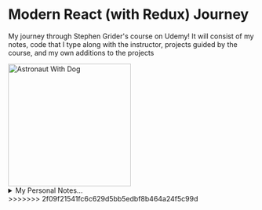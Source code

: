 # Modern React (with Redux) Journey

My journey through Stephen Grider's course on Udemy! It will consist of my notes, code that I type along with the instructor, projects guided by the course, and my own additions to the projects

<img src="https://res.cloudinary.com/dg3gyk0gu/image/upload/v1604437767/eggo/React_Planet.png" alt="Astronaut With Dog" height="250" />

<details>

  <summary>My Personal Notes...</summary>

##### `Originally Started: 11/21/21`

## Section 1 - Let's Dive In!

##### `Originally Started: 11/21/21`

Creating a React Project

- We use a tool called Create React App
- Can be installed easily via npm:

`npm create-react-app <app-name>`

- Since we want to utilize the features of newer JavaScript, yet the browser support for those features are poor, we make use of **Babel**
- **Babel** is a command line tool can convert any version of JavaScript to other versions (those that can be safely executed on any browser)
- create-react-app makes use of **Babel** -- and many other dependencies

### Exploring a Create-React-App Project

When we use create-react-app, the project it generates looks like the following:

Project Directory:

- src: Folder where we put all the source code we write
- public: Folder that stores static files, like images
- node_modules: Folder that contains all of our project dependencies
- package.json: Records our project dependencies and configures our project
- package-lock.json: Records the _exact_ version of packages that we install
- README.md: Instructiosn on how to use this project

### Starting and Stopping a React App

- We can start a create-react-app with: `npm start` in the project directory
  - This serves the page at `localhost:3000` typically
- We can stop a create-react-app by hitting `Ctrl + C` in the terminal where we started the app

### JavaScript Module Systems

3 easy steps to get some React content to render on our screen:

- Import the React and ReactDOM libraries
- Create a React Component
- Take the React Component and show it on the screen

Importing the Libraries

```js
import React from 'react';
import ReactDOM from 'react-dom';
```

This grabs code from the "react" folder inside the "node_modules" directory. The same with "react-dom".

This _import_ syntax is used here -- which is an ES2015 import statement. In NodeJS, we may be more used to the _require_ syntax -- which is a CommonJS import statement. They are different module systems which governs how to share code between different files.

### Displaying Content with Functional Components

What even is a React Component?

- It is a _function_ or _class_ that produces HTML to show the user (using JSX) _and_ handles feedback from the user (using Event Handlers)

Creating a Functional Component

```js
// Function with function keyword
const App = function () {
  return <div>Hi!</div>;
};

// ES2015 arrow function:
const App = () => {
  return <div>Hi!</div>;
};
```

Rendering the Component

```js
// Render the App component where the HTML element with ID "root" is in the public/index.html file
ReactDOM.render(<App />, document.querySelector('#root'));
```

## Section 2 - Building Content with JSX

##### `Originally Started: 11/21/21`

### What is JSX?

- Looks like HTML -- but it isn't!
- Very similar in form and functions to HTML with a couple differences
- Babel also is responsible for for processing our "JSX" that we write
- Our browsers do not understand natively what JSX is. Babel converts it to normal looking JavaScript code
- We can visit babeljs.io to write code and see the ES5 equivalent
- Basically, a JSX render statement gets converted fromt and to the following:

```js
// JSX we write:
const App = () => {
  return <div>Hi!</div>;
};

// ES5 conversion:
const App = () => {
  return React.createElement('div', null, 'Hi!');
};
```

- Any time we see JSX, we are writing it for _simplicity_ sake. If we had complicated components, with nested divs, the JavaScript equivalent would be tremendously unreadable and code-heavy!
- We are not required to use JSX in React, but it is highly recommended.

### Converting HTML to JSX,

JSX vs HTML

- Adding custom styling to an element uses different syntax
- Adding a class to an element uses different syntax
- JSX can reference JS variables

### Inline Styling with JSX

HTML: `<div style="background-color: red;"></div>`
JSX: `<div style={{ backgroundColor: "red" }}></div>

- The outer curly-brace indicates we want to reference a JavaScript variable in our JSX. The inner curly-brace indicates a JavaScript object, where the keys are the properties we want to style and the values are the value we want for that style
- We remove the double quotes around the style (but they'll be necessary for the value we specify, typically)
- For style properties, we remove any dashes and capitalize the next letter over (camelCase).

### Converting Styling to JSX Format, Class vs ClassName

- It's a bit of a community convention to use double quotes when we want to indicate a string. Any non-JSX property, by convention in the JavaScript community we make use of single quotes. But it's completely up to you if you rather use all double quotes, or even all single quotes! Example:

```js
<input id="name" type="text" />
<button style={{ backgroundColor: 'blue', color: 'white' }}>Submit</button>
```

(Stephen also claims it is a JSX _requirement_ to use double quotes -- but this does not seem to be true now)

### Class vs ClassName

Another difference between JSX and HTML is the use of `className` in place of HTML's `class`:

```js
// In HTML
<label class="label">

// In JSX
<label class="label">
```

Why do we have to do this? Well, `class` is a JavaScript keyword! So we just want to avoid potential collisions with the `class` keyword. We don't want to confuse JavaScript into thinking we want to definie a JS class. Nowadays, though, this is not an issue: JS and the tools around it are intelligent enough to deciper when we want a `class` declaration and using the `class` attribute inside some JSX.

### Referencing JavaScript Variables in JSX

- Can easily reference JavaScript variables and function calls inside JSX: We just wrap them in curly-braces:

```js
const btnText = 'Cilck me!';

const App = () => {
  return <button>{btnText}</button>;
};

- Strings, numbers, arrays, booleans are all supported in JSX.

```

### Values JSX Can't Show

- In JSX, we are not allowed to take a JavaScript object and reference it inside of JSX -- specifically where it is expecting text. You can reference a specific object property, though -- like myObject.name -- just not myObject directly. Can use objects as attributes though (necessary for styles attribute!)

- Results in error message similar to: "Objects are not valid as a React child"

### Finding Forbidden Property Names

- For labels, the `for` attribute is invalid: Use `htmlFor` instead. This avoids browsers or tools interpreting it as a traditional JavaScript for-loop. Not really necessary in modern development, but good to follow.

- There are a couple other differences betwen JS and JSX, but many of them will not crash your application, so they will be harder to detect. You should reference your dev console frequently to be alerted to most of these

## Section 3 - Communicating with Props

### Three Tenets of Components

1. Component **Nesting**

- A component can be shown _inside_ of another

2. Component **Reusability**

- We want to make components that can be easily reused through our application

3. Component Configuration: We should be able to configure a component when it is created

### Application Overview

In this section, we will create an app that displays a list of comments, with a username, avatar, comment time, and the text itself.

### Getting Some Free Styling

As the course is not teaching CSS, we try to spend less time on it by using the **Semantic UI** CSS framework. This library is simply a CSS file that will give us access to some styling. We can reference it here: `https://semantic-ui.com/`

Easiest way to install:

- Visit cdnjs.com and search semantic-ui
- Find latest link tag: `<link rel="stylesheet" href="https://cdnjs.cloudflare.com/ajax/libs/semantic-ui/2.4.1/semantic.min.css" integrity="sha512-8bHTC73gkZ7rZ7vpqUQThUDhqcNFyYi2xgDgPDHc+GXVGHXq+xPjynxIopALmOPqzo9JZj0k6OqqewdGO3EsrQ==" crossorigin="anonymous" referrerpolicy="no-referrer" />`
- Add this link tag into the head tag of public/index.html file
- Can tell it was installed correctly if the font of the page changes, or going to browser's dev tools -> Network -> CSS, refresh page, and see that semantic.min.css was loaded up properly

### Specifying Images in JSX

**Very useful websites**: `https://github.com/marak/Faker.js/`

- Open source library that can help us generate a lot of different types of fake data very quickly
- Install with: `npm install --save faker` and import with `import faker from 'faker';`
- Fairly large, so probably don't want to keep it inside an actual production project
- Example usage:

```js
<img src={faker.image.avatar()} />
```

This will create an image that is random each time.

### Extracting JSX to New Components

Steps for creating a reusable, configurable component:

1. Identify the JSX that appears to be duplicated.
2. What is the purpose of that block of JSX? Think of a descriptive name for what it does.
3. Create a new file to house this new component -- it should have the same name as the Component.
4. Create a new Component in the new file, paste the JSX into it.
5. Make the new component configurable by using React's "props" system.

### Component Nesting

Simple steps for using a Component within another:

1. Export the component in the file you declare it in, so it can be available to other files:

```js
const CommentDetail = () => {
  // return JSX, etc
};

export default CommentDetail;
```

2. In the file we wish to render that component, make sure to import it, using its relative path: `import CommentDetail from "./CommentDetail";`

- Note we don't need to put the JS/JSX extention.

3. Render the component:

```js
<App>
  <CommentDetail />
</App>
```

- Note we do not use curly-braces, even though we are referring to JavaScript variables inside of JSX. Components are the one exception to that rule: We treat the component like it is a JSX tag itself.

### React's Props System

In a typical _component hierarchy_, we have the App component up top. It will have **children** components that it renders, making it their **parent**. Those children can then have their own children, and we get a tree-like hierarchy of child/parent component relationships. To handle the communication of data between components, we use React's **prop system**

Props

- System for passing data from a _parent_ component to a _child_ component
- Goal is to customize or configure a child component (how the component looks or how the user interacts with it)

In our "comments" project, we could have the App component pass props that allow each CommentDetail component to have a different username, for example.

### Passing and Receiving Props

- A child cannot directly pass props up to a parent

Example of passing a prop:

```js
// Giving CommentDetails an "author" prop
<CommentDetail author='Matthew' />
```

- Value of prop isn't just limited to a hard-coded value, or string.
- That value of the prop is only provided to _that_ instance of CommentDetail -- not all others

Back in the CommentDetail component itself, we need to get access to this prop somehow. This is done as follows:

```js
const CommentDetail = (props) => {};
```

- By convention we name the argument of the component function "props"
- We can now access the "author" prop we gave the component:

```js
<div>{props.author}</div>
```

### Passing Multiple Props

We can pass as many properties as we'd like (although we should limit it within reason, for good component design)

```js
// In App
<CommentDetail author="Matthew" date="Today at 4:45PM" />

// In CommentDetail
<div>Author: {props.author} - Date: {props.date}</div>
```

### Showing Custom Children

Wrap content into another Component by using the `props.children` property inside the component you want another component rendered into. This renders whatever is between that custom component's tags. There are two steps required:

1. Put the component (to be the child) between the opening and closing tag of the parent component
2. In the parent component, access the child with the automatic prop React provides us with, `props.children`

```js
// In App.js
<ApprovalCard>
  <CommentDetail author='Matthew' />
</ApprovalCard>;

// In ApprovalCard
const ApprovalCard = (props) => {
  return (
    <div>
      <p>Do you approve this comment?</p>
      {props.children}
    </div>
  );
};
```

## Section 4 - Structuring Apps with Class-Based Components

##### `Originally Started: 11/22/21`

### Class-Based Components

The other type of Component is a **class-based** component. It is helpful to understand React's history, for the origin's of class and functioanal components.

How React _Used_ to Be

- _Functional_ Components:
  - Can produce JSX to show content to the user
- _Class_ Components:
  - Can produce JSX to show content to the user
  - Can use the Lifecycle Method system to run code at specific points in time
  - Can use the "state" system to update content on the screen

How React Is _Now_

- **Functional** Components:
  - Can produce JSX to show content to the user
  - Can use **Hooks** to run code at specific points in time
  - Can use **Hooks** to access state system and update content on the screen
- Class Components remain the same

In modern React, functional components are more or less the same as Class-based components with this **Hooks** system. So why should we bother learning both?

- Companies with _established projects_ are using Class-based components
- Companies with _newer projects_ may be using Class-based _or_ Function-based components
- Personally, I will be writing nearly all my compnents as functional ones, with the occasional class component to help me remember its syntax

As far as this course is concerned, it will also be easier to learn Class-based components, then Hooks, then Redux than it will be to simply learn Hooks then Redux. So we learn Class-based components first

### Application Overview

In this section, we will build a rather pointless, simple app. It will take the user's geolocation and current season and display a corresponding message and image. For example, in summer it will show a sun icon and render something like "Hit the beach!" and in winter it will render a snowflake and say "Burr, it's chilly!"

App Challenges

- Need to get the user's physical location
- Need to determine the current month
- Need to chagne text and styling based on location and month

### Scaffolding the App

How can we build this app? At _first_ glance we _might_ get away with just two components:

1. App: Has to determine location and month. Passes some props down to its child...
2. SeasonDisplay: Shows different text/icon based on props

### Getting a Users Physical Location

We can get a user's location with functions that are built into most modern browsers! We use the Gelocation API:

```js
window.navigator.gelocation.getCurrentPosition(
  (position) => console.log(position),
  (err) => console.log(err)
);
```

This is an async function, which takes time to process. So we need to use callbacks -- the first being a _success_ callback and the second being a _failure_. It returns a "Position" object, which then has a "coords" object with "latitude" and "logitude" (among others) as properties.

If we get an error message and our location cannot be found, we can force our location to a preset location in the dev tools. In the console menu, we go to "Sensors", and "Geolocation" and then select a preset location.

### Resetting Gelocation Preferences

- What if the user declines our app from knowing the user's location? We need to develop our app in a way where it works when the user denies (or the API simply fails).
- We also need to be able to reset the browser to ask us for our location again, since it never asks again once you accept / decline the first time.
  - To do so, we click the "i" by the URL in our browser (in Chrome), and then change Location from "Allow" to "Ask"

### Handling Async Operatiosn with Functional Components

Timeline of our app:

- JS file loaded by browser -> App component gets created -> Call to gelocation service -> App returns JSX, gets rendered to page as HTML -> ... -> We get result of gelocation

Since the gelocation call takes several seconds to return a result, but we want to render something that depends on that result, we "need" to use a Class-based component. (Note, in modern React we also just use Hooks in a functional component.) We need a way to wait for the geolocation to return a result, so we will need a Class-based component in conjunction with React's state system. In old React, with a functional component we have no way of telling the component to re-render itself after it gets the data we need from the gelocation API call. So we will be stuck rendering its initial state, which is no data in our gelocation object.

### Refactoring from Functional to Class Components

Rules of **Class** Components:

1. Must be a Javascript Class (introduced in ES2015).
2. This class must extend (subclass) React.Component.
3. Must define a "render" method that returns some amount of JSX.

```class App extends React.Component {
  render() {
    return <div>Latitude: </div>
  }
}
```

We "borrow" a lot of built-in functionlity and methods when we extend React.Component, including this render method.

Turning our functional component into a class-based one is not enough on its own to solve our gelocation issue. We also need to take advantage of the React state system.

## Section 5 - State in React Components

##### `Originally Started: 11/22/21`

### The Rules of State

Rules of State:

1. Only usable with class components (Technically can be used with Functional components using **Hooks** -- but that's more challenging!)
2. You will confuse props with state :(
3. "State" is a JS object that contains data strictly relevant to a component.
4. Updating "state" on a component causes the component (and children) to (almost) instantly re-render. **Important** to realize that an instance variable of a component that changes will not automatically cause the component to re-render, even if that variable is used in the render method.
5. State must be initialized when a component is 1st created.
6. State can **only** be updated using the function "setState" -- never directly!

### Initializing State Through Constructors

- It is a React requirement that we define **render()** in our Class components, which returns JSX
- We can also define the special **constructor()** function (not required by React, by belongs to JS itself)
  - Very first function to be called when an instance of a class is created
  - Good location to initialize our **state**. (Not the only way, but recommended)
  - Accepts a **props** argument.
  - Must call `super(props)` which calls the parent's class constructor (from React.Component)
- The reason we call the constructor function (and therefor the required super()) is so we can initialize our state object

```js
// In a component definition
constructor(props) {
  super(props);
  this.state = { latitude: null };
}
```

It's a good idea to default our state to appropriate values. In our case we expect a number for latitude, so we default it to null.

### Updating State Properties

We can freely reference the state object and the properties inside of it from any function inside of our component.

Since the **render()** method is called fairly frequently, we never want to put requests to APIs in it, or anything computationally-heavy. So we should (for now) put our gelocation API call inside our constructor.

```js
window.navigator.geolocation.getCurrentPosition(
  // NEVER do this.state.latitude = value;
  position => this.setState({ latitude: position.coords.latitude });
  err => console.log(err);
);
```

The **ONLY** time we do direct assignment to `this.state` is in the constructor when first initializing it!

### App Lifecycle Walkthrough

Our new app timeline:
Instance of App component is created - > App component's constructor functon gets called -> State object is created and assigned to the this.state property
-> We call gelocation service -> React calls component's render method -> App returns JSX, gets rendered to page as HTML -> ... -> We get result of gelocation!
-> We update our state objet with a call to this.setState -> React calls our render method a second time -> Render method returns some (updated) JSX
-> React takes that JSX and updates content on the screen

For a brief moment, we render our app without "Latitude" having a value. This makes for an awkward user experience.

### Handling Errors Gracefully

Any time we want to update our component, we are going to update our state. So if we get an error in our gelocation API call, we want to set some state to force a re-render with an error message to the user. So we should add an error state!

```js
// In error message callback of geolocation.getCurrentPosition
(err) => {
  this.setState({ errorMessage: err.message });
};
```

**Important** to note how we are not required to update every property inside our state object at once. We can just update the properties we need. We also never add or remove properties.

We now have the ability to render our errorMessage to the screen. But we don't want to render that message when there's not even an error! So how can we only sometimes show this message? Next section covers that!

### Conditionally Rendering Content

We have 3 scenarios for what we might need to render to the screen:

1. Have latitude, no error message -> Show latitude
2. No latitude, have error message -> Show error
3. No latitude, no error message -> Show "loading"

You CAN use if statements in a class-based Component's render function: Do a series of if-statements where each one will "return" the appropriate content. Perhaps other instructors simply meant you can't do if-statements INSIDE the return statements? Or maybe not in Functional Components? **TO-DO: Research that!**

We use conditional rendering to handle this:

```js
render() {
  if (this.state.errorMessage && !this.state.latitude) return <div>Error: {this.state.errorMessage}</div>;
  if (!this.state.errorMessage && this.state.latitude) return <div>Latitude: {this.state.latitude}</div>;
  return <div>Loading</div>;
}
```

## Section 6 - Understanding Lifecycle Methods

##### `Originally Started: 11/22/21`

### Introducing Lifecycle Methods

The second way to initialize state relies on a concept known as _lifecycle methods_

Component Lifecycle (Over Time)

- **constructor**
- **render** -> At this point c ontent is visible on screen
- **componentDidMount** -> Sit and wait for updates...
- **componentDidUpdate** -> Sit and wait until this component is no longer shown...
- **componentWillUnmount**

If we define these lifecycle methods, we can put our own code inside them to handle logic depending on the lifecycle of our component.

- We use _componentDidMount_ to handle logic that we want to occur only once, when the component first initializes
- We use _componentDidUpdate_ to handle logic that will repeat any time the component updates (renders)
- We use _componentWIllUnmount_ to perform any cleanup we wish to happen after we wish to no longer show the component

```js
// Will only be logged once
componentDidMount() {
  console.log("My component was rendered to the screen.");
}

// Logged any time state changes
componentDidUpdate() {
  console.log("My component was just updated - it re-rendered!");
}
```

### Why Lifecycle Methods

Why would we even use these different lifecycle methods?

- **constructor**
  - Good place to do one-time setup
- **render**
  - Avoid doing anything besides returning JSX
- **componentDidMount**
  - Good place to do data-loading
- **componentDidUpdate**
  - Good place to do more data-loading when state/props change
- **componentWillUnmount**
  - Good place to do cleanup (especially for non-React stuff)

Sounds like constructor and componentDidMount do the same thing...

- Although we _could_ do data-loading in the constructor (or an API request) we should do it in componentDidMount.
- Good to centralize data-loading in componentDidMount since it leads to more clear, organized code

3 other lifecycle methods (almost never used):

1. **shouldComponentUpdate**
2. **getDrivedStateFromProps**
3. **getSnapshotBeforeUpdate**

### Refactoring Data Loading to Lifecycle Methods

In this lesson we just refactored the async geolocation call from the constructor into the componentDidMount method.

### Alternate State Initialization

Now we can come back and address the second way you can / might see state initialized:

```js
state = { latitude: null, errorMessage: '' };
```

No need for the `this` keyword. We can also drop the constructor, if all we were doing in it is initializing state. Babel converts this to JS code that uses the constructor and calls super behind-the-scenes.

### Passing States as Props

We can pass our App's _latitude_ state and pass it as a prop to our _SeasonDisplay_ component:

```js
// In App's render()
<SeasonDisplay latitude={this.state.latitude}>
```

- This is an extremely common React pattern to use, and forms the basis of React's state/prop system.
- When latitude is updated in App, it re-renders itself. This also causes the SeasonDisplay (child) component to be re-rendered as well, since its prop is changing.

### Determining Season

We need a way to retrieve what season it is. We can create a helper function to do this, placing it outside the SeasonDisplay component since it is best to extract as much logic out of functional components as possible.

```js
const getSeason = (lat, month) => {
  if (month > 2 && month < 9) return lat > 0 ? 'summer' : 'winter';
  return lat > 0 ? 'winter' : 'summer';
};

// In SeasonDisplay's functional component
const season = getSeason(props.latitutde, new Date().getMonth());
return <div>The season is: {season}</div>;
```

### Ternary Expressions in JSX

Instead of using a series of if-else statements in our SeasonDisplay component (but _outside_ the return statement for the JSX being rendered), we can make use of ternary operators:

```js
return (
  <div>
    {season === 'winter' ? "Burr, it's chilly!" : "Let's hit the beach!"}
  </div>
);
```

This way to do conditional rendering is a bit divisive in the React community. Some say it is best to not put that much logic directly into the JSX, and instead extract it out to a helper variable. But it's purely a matter of personal preference.

### Showing Icons (with Material UI)

To show an icon with Material UI (for our snowflake or sun) we can do:

```js
const icon = season === "winter" ? "snowflake" : "sun";
<i className={`icon ${icon}} />
```

### Extracting Options to Config Objects

To reduce the use of our rather identical two ternary operators (for determining the text and icon to use), we can utilize a useful pattern that we should make part of our routine. We will create a configuration object, placing it outside the component itself.

```js
const seasonConfig = {
  summer: {
    text: "Let's hit the beach!",
    iconName: 'sun',
  },
  winter: {
    text: "Burr, it's cold!",
    iconName: 'snowflake',
  },
};

const season = getSeason(props.latitude, new Date().getMonth());
// Can replace our two ternary operators with:
const { text, iconName } = seasonConfig[season];
```

### Adding Some Styling

Nothing important: This isn't a CSS course!

### Showing a Loading Spinner

As we refresh the page, there's nothing really going on while we wait for our location to be detected for the first time. We are just greeted with a plain white page with a small, st atic "Loading" text until we pick "Allow Location".

Using the Material UI library, we make use of a "Spinner" to render in our conditional SeasonDisplay render method. We replace our simple "Loading" text with this Spinner. The logic of the spinner is exlusive to Material UI, so I won't bother noting it. The point is the use of conditional rendering to determine when the spinner should be rendering, and then render it.

But our spinner's text it just "Loading...". What if we want it different, depending on our use-case?

### Specifying Default Props

...Well, we can pass a prop to the spinner!

```js
return <Spinner message='Please accept location request' />;
```

But what if we forgot to put the message prop in? We won't get any message rendering at all! We should have _some_ default text to fall-back to. We can do this with **default props**:

```js
const Spinner = (props) => {
  return someJSX;
};

Spinner.defaultProps = {
  message: 'Loading...',
};
```

**TODO: Check if you can do the following, but I think you can**:

```js
const Spinner = (props) => {
  this.defaultProps = { message: 'Loading' };
};
```

### Avoiding Conditionals in Render

Our render method uses a series of if-statements to determine what to render. But this could be problematic in some scenarios. What if we wanted to surround the rendered output - regardless of which one it is - in a div with some special styling (like a red border). We'd have to write this logic once for each return statement. It may be better to create helper render functions, to keep our render's return statement clean:

```js
renderContent() {
  if (...) return someJSX;
  if (...) return someOtherJSX;
  return <Spinner message="Please accept location request" />;
}

render() {
  return (
    <div className="border red">
      {renderContent()}
    </div>
  )
}
```

So we try to avoid having multiple return statements inside a render method. Conditionally logic should, therefor, be put in a helper method.

### Breather and Review

Benefits of **Class** Components...

- Easier code organization
- Can use state (another React system) - Easier to handle user input
- Understands lifecycle events -> Easier to do things when the app first starts

It's harder to understand our functional component than it is our class component. We have all these helper functions up top (some which may be mistaken as our React component). We _could_ put the functional component at the top of the file, _but_ convention is to have the configs / helpers up top and the functional component at the bottom.

## Section 7 - Handling User Input with Forms and Events

##### `Originally Started: 11/22/21`

### App Overview

Stuff to Still Figure Out

- How do we get feedback from the user?
- How do we fetch data from some outside API or server?
- How do we show lists of records?

While figuring this stuff out, we will be building another app in the next two sections. It will feature the ability to search for a term, use an API request to retrieve images that match that term, and then render that list of results as a simple column of images. In the next iteration of the app, we will tile the images across the screen, rather than just a vertical list with one image per row. The second iteration will be CSS-heavy, but also cover React-specific topics.

### Component Design

App Challenges

- Need to get a serach term from the user
- Need to use that search term to make a request to an outside API and fetch data
- Need to take the fetched images and show them on the screen in a list

Components We'll Use (to Start)

App

- Has instance of SearBar and ImageList

SearchBar

- Shows a text input
- Handles typing event

ImageList

- Take a list of images and render them

### Adding Some Project Structure

We'll create a _components_ folder, where we store all our component files. We we all put App into its own file and put that in the folder too. It is common convetion to have App as its own file, rather than combining it with index.js like we have been.

### Showing Forms to the User

We need state to handle user input, so we will make _SearchBar_ a Class-based component. It will return a form with a text input. We then style it with Semantic UI.

### Creating Event Handlers

```js
onInputChange(event) {
  console.log(event.target.value);
}

render() {
  return (
    <input type="text" onChange={this.onInputChange}>
  )
}
```

- Built in prop names for event handlers: "onClick" = User clicks on something. "onChange" = user changes text in an input. "onSubmit" = user submits a form.
  - We use these names as prop names. Some types of HTML elements do not support certain handlers (a div cannot be submitted or changed, for instance)
- When passing a callback to an event handler, **do not** put the parentheses! This is a pointer to a function (which will be called on its own when appropriate). Including the parentheses would call the function immediately.
- Our onInputChange is called with one argument being passed to it automatically, which we call the **event object**
  - It is a normal JS object which contains a bunch of information about the event that occured
  - We care mostly for the `event.target.value` property, when dealing with inputs
- Convention for event handlers is to name them starting with "on", followed by the element we are assigning this callback to, and the event we are watching for. Example: `onInputChange`, `onButtonClick`
  - Another convention is to use `handle` instead of `on`, i.e `handleInputChange`. As in this function is reponsible for _handling_ such an event. (I think I prefer this!)

### Alternate Event Handler Syntax

An alternate syntax is frequently used in documentations and other projects, so it's important to know.

```js
<input type="text" onChange={event => console.log(event.target.value)}>
```

This way we avoid defining a seperate method on the class. This arrow function way of working with event handlers is especially concise if our logic only contains one line of code.

### Uncontrolled vs Controlled Elements

We prefer to create **Controlled** elements over **Uncontrolled**. When handling inputs in an Uncontrolled manner, React only has an idea of an input's value for a brief moment (it is the HTML DOM that's keeping track of it, rather than React).

_Uncontrolled_ way to do events: `<input onChange={<methodWeDefine>}>`.
The _Controlled_ way: `<input value={this.state.someProp} onChange={(event) => this.setState({ someProp: event.target.value })}`

In our project, the flow when using a _Controlled_ input is:

- User types in input -> Callback gets invoked (onChange) -> We call setState with the new value -> Component rerenders -> **Input is told what its value is (coming from state)**

Using an _Uncontrolled_ input, if we asked the question "What is the value of the input _right_ now?", the only way to answer that would be to reach into the DOM and pull out that value. The only time our React code knew what that value was is when the callback method was running, and we accessed `event.target.value`. At any other time, the 'source of truth' was found only inside our HTML document, and not React. With React, we do _not_ want to store information inside our HTML elements. We want to centralize all our information in our React component. So even though our input knows its value already, we tell React to set the value prop in order to ensure things are controlled.

### Handling Form Submittal

The default behavior when submitting a form is to send the form data to some backend server. But here, we do not want that to happen. So we make sure to call event.preventDefault when handling onSubmit events on Forms. We use React's built-in `onSubmit` prop to link it to an event handler:

```js
handleFormSubmit(event) {
  event.preventDefault();

  console.log(this.state.term); // This will throw an error -- we find out why next lecture
}

<form onSubmit={handleFormSubmit}>
  <input />
</form>
```

### Understanding `this` in JavaScript

Why were we getting an error when calling `this.state.term` in our event handling function?

- The error: "Cannot read property "state" of undefined.
- It is the most common React error message!
- To understand the error, we have to understand the `this` keyword in JavaScript

What is `this` used for in a class?

- Inside of any code in our class, we can reference keyword `this`. It is a reference back to the class itself. So then we can get direct access to our properties (state, render, handleFormSubmit, etc).

How is the value of `this` determined in a function?

- **IMPORTANT**: Whenever we want to figure out what the value of `this` is inside a method on a class, we do not look at the method itself, but rather on where we call the method.
- We find the function name, look to the left (at the ".") and then the variable on the left-hand side. _That_ is what `this` is equal to.
- Basically what is happening is when our event callback gets invoked, there is no object it is being called on. It is not being called as `myComponent.handleFormSubmit()` for instance, but rather just `handleFormSubmit`. So there is no `this`!
- It's like it's being set up as follows:

```js
const onSubmit = handleFormSubmit;
onSubmit(); // There is nothing it's being called from - no <variableName>.onSubmit()
```

### Solving Context Issues

There are _many_ different ways to solve the `this` issue.

1. **Binding** the function, in the constructor:

```js
constructor() {
  this.handleFormSubmit = this.handleFormSubmit.bind(this);
}
```

Calling `.bind` produces a new version of that function. This new function is "fixed" with the correct value for `this`. We then overwrite the "broken" function with that version. This is a rather legacy solution, but still fairly common.

2. Turn the function definition into an ES2015 **arrow function**!

```js
const handleFormSubmit = (event) => {};
```

- Arrow functions automatically bind the value of `this`

3. Arrow function _directly_ into the prop that is making a callback to that function:

```js
handleFormSubmit(event) {
  console.log(event.target.value);
}
<form onSubmit={(event) => this.handleFormSubmit(event)}>
```

### Communicating Child to Parent

We want our SearchBar to do only a specific task. Does it need to be handling the API request? We should make that the job of the parent, App. But how do we get the search term from our child, SearchBar, to our parent? Props can only go _down_ the hierarchy. But the App is _up_.

The solution is to pass a prop down from the App to the SearchBar. This prop will be a callback method (onSearchSubmit). The app will pass this as a callback method to the SearchBar, and the SearchBar will hold onto it and call upon it (with the search term) when the form is submitted.

This is basically what is happening with the built-in `onChange`, `onSubmit` etc event handlers. But now we need to do the full process ourselves.

### Invoking Callbacks in Children

```js
// App.js
handleleOnSubmit(term) { console.log(term) }

render() {
  return (
    // This prop can be called ANYTHING we want!
    <SearchBar onSearchSubmit={handleOnSubmit}/>
  )
}

// SearchBar.js
const handleOnSubmit(event) => {
  this.props.onSearchSubmit(this.state.term);
}

render() {
  return <form onSubmit={this.handleOnSubmit}>
  // etc
}
```

## Section 8 - Making API Requests with React

##### `Originally Started: 11/22/21`

In this section, we are still working on the app from the previous section.

### Fetching Data

We will make use of the Unsplash API.

### Axios vs Fetch

How are we going to make a request from inside our React app?

- It is not React's job itself to make a request to our Unsplash API library. React is only about showing content to the user and handling user interaction
- To make network / AJAX request, it is the AJAX client's responsibility
  - It makes a request like "Send me data about pictures for 'cars'" to the Unsplash API, which then returns a result such as "Here are some car pictures!"

Two of the most commonly used options for making AJAX requests

- **axios**: Stand-alone 3rd party library, easily installed using npm
- **fetch**: Singular function built into modern browsers. No installation required.

Since axios handles requests in a simpler, more predictable fashion, we will prefer it. We install with `npm install --save axios`

**Convention:** Put third-party import statements above those of our own files.

### Viewing Request Results

This section covers how to work with the Unsplash API and axios.

```js
onSearchSubmit(term) {
  // Async request
  axios.get('https://api.unsplash/com/search/photos', {
    params: { query: term },
    headers: {
      Authorization: 'Client-ID <OurAPIAccessKey>',
    },
  });
}
```

The result is some JSON that contains the result of our request for the search term.

### Handling Requests with Async Await

Timeline for Picture Search App

Component renders itself one time with no list of images -> onSearchSubmit method called -> Request made to Unsplash -> ...wait... -> Request complete
-> Set image data on state of App component -> App component rerenders and shows images

We will have an ImageList component render the images, rather than giving App the responsibility of that.

To make our AJAX call, we have two methods when working with axios.get, which returns a Promise.

1. Promise-Based (Chaining "then" Solution)

```js
axios
  .get('https://api.unsplash/com/search/photos', {
    params: { query: term },
    headers: {
      Authorization: 'Client-ID <OurAPIAccessKey>',
    },
  })
  .then((reponse) => console.log(reponse.data.results));
```

2. Async Await Solution

```js
async handleSearchSubmit(term) {
  const reponse = await axios.get(...etc...);
  console.log(response.data.results);
}
```

### Setting State After Async Requests

- When having an object or array as a piece of state, it's best to initialize the state to an empty object or empty array. This avoids potential errors, where we are trying to call properties on an object or methods on an array (like array.map).

After our AJAX call returns a response, we want to set state that updates an array of images.

```js
// In handleSearchSubmit, after call to axios.get
this.setState({ images: response.data.results });
```

But this gives an error due to `this`! We need to bind things properly...

### Binding Callbacks

To fix this, we use an arrow function, like before:

```js
handleSearchSubmit = async (term) => {};
```

### Creating Custom Clients

This section is mostly code clean-up. We create a new folder called "api", along with an "unsplash.js" file. We put our code related to making our Unsplash AJAX call here.
We can use the fact that axios lets us to set up a pre-configured instance that has default properties for headers / params / where it's making a request to.

```js
// In api/axios.js
// Creates instance of a customized axios client
export default axios.create({
  baseURL: "https://api.unsplash.com",
  headers: {
    Authorization: "Client-ID <OurUnsplashID>
  }
});

// In App.js
import unsplash from "../api/unsplash";

handleFormSubmit = async term => {
  conse response = await unsplash.get("/search/photos", { params: { query: term }});
  this.setState({images: response.data.results});
}
```

## Section 9 - Building Lists of Records

##### `Originally Started: 11/22/21`

### Rendering Lists

For the app, we create an ImageList component that will be tasked with rendering a list of images passed to it. We define an _images_ prop on the ImageList and pass the _images_ state in our App's state object to it.

### Review of Map Statements

Understanding the `map` array method is key to building lists of components with React.

```js
const numbers = [2, 4, 6, 8];
const newNumbers = [];
for (let i = 0; i < numbers.length; i++) {
  newNumbers.push(numbers[i] * 10);
}

// Same thing, with a map statement
const newNumbers = numbers.map((number) => {
  return number * 10;
});
```

- Creates a _new_ array.
- Iterates over each element in the array (received as an argument - good convention to name it the singular form of what we are iterating over)
- Returns a new value for that element based on some calculation (in our case multiplying the original value by 10).
- Can remove the "return" keyword if it is a single line, as well as curly-braces and semi-colon, and the parentheses around the argument!
- Does not mutate the array map is being called on

### Rendering Lists of Components

We can render each element in our _images_ prop in ImageList (a state passed down from App) as follows:

```js
const ImageList = (props) => {
  const images = props.images.map((image) => {
    return <img src={image.urls.regular} />;
  });

  return <div>{images}</div>;
};
```

But we get a Warning about each child in an array or iterator not having a unique "key" prop...

### The Purpose of Keys in Lists

...We need to ensure each item in a rendered list gets a special "key" property.

- React wants to be efficient, so when it sees a list it will go through each item and think...
  - "Oh that element is already in the DOM; I don't need to render that again."
  - "Oh, this item is new; I'll have to update and render it.
- A **key** prop helps this process!

  - "Oh, the element with this key is right here, and its contents remain unchanged. I won't update it!"
  - "Hey, I see no element with this key; I guess I'll put it into the DOM now."
  - A key is purely for performance consideration
  - Should be unique

  ### Implementing Keys in Lists

  We give a key to the _root_ element in our list that's being returned from our map statement.

  ```js
  return <img key={image.id} src={image.urls.regular} />;
  ```

  If we had an outer dive, we'd put the key there:

  ```js
  return (
    <div key={image.id}>
      <img src={image.urls.regular} />
    </div>
  );
  ```

## Section 10 - Using Ref's for DOM Access

##### `Originally Started: 11/22/21`

### Grid CSS

We now focus on styling the app, to create "Version 2" of it! Styling in React can be done by creating a CSS file and importing it into the component we wish to utilize it (although technically the CSS file's classes become accessible for all components).

```js
// ImageList.css
.image-list {
  display: grid;
}

// ImageList.js component
import "./ImageList.css"

// In render return:
<div className="image-list"></div>
```

A lot of this section is rather CSS-heavy, focusing on the Grid system. I won't be taking many notes on this stuff.

### Creating an ImageCard Component

```js
// Create ImageCard. Self-explanatory so won't put code here

// Rather than return an img in ImageList, we now return our Component:
return <ImageCard key={image.id} image={image} />;
```

**IMPORTANT ASIDE**: Seems we don't need to define a constructor to get access to the props object. Was this mention earlier? Seems we only define a constructor if we want to initialize state.

### Accessing the DOMN with Refs

For Version 2 of our app, we want _dynamically_ give it enough space (margin) to be rendered nicely.

- Let the ImageCard render itself and its image
- Reach into the DOM and figure out the height of the image
- Set the image height on state to get the component to re-render
- When re-rendering, assign a `grid-row-end` to make sure the image takes up the appropriate space

With traditional JavaScript, we'd simply do a `document.querySelector("img").clientHeight` to figure out the image height. But how do we access DOM elements directly using React? We use **Refs**

React Ref System

- Gives access to a single DOM element
- We create **refs** in the constructor, assign them to instance variables, then pass to a particular JSX element as props

### Accessing Image Height

1. Create an instance variable that's equal to `React.createRef()`
2. In the JSX element we want to have a reference to, we set its `ref` prop to this instance variable.

```js
constructor(props) {
  super(props);

this.imageRef = React.createRef();
}

// In render()
return (
  <img ref={this.imageRef} src={urls.regular} />
)
```

Now any place inside this component we can reference _this.imageRef_ and get access to the DOM node.
**Remember** the _img_ tag above is NOT a DOM element (it eventually will be turned into one). It is a JSX element. So we need this ref.

The ref itself is a JavaScript object that has a `current` property. This property references a DOM node.

Going back to our image height in vanilla JavaScript example, we could now do: `this.imageRef.current.clientHeight`
We do this, but when we console.log the value in componentDidMount, we get 0??? Why is this happening?

- In our browser, our dev console is extremely fancy. The console does not yet know what data is inside our image. The console only knows what the height is once we expect that object and expand its properties. At that moment, Chrome looks at that DOM node, pulls its info out, and prints it to the console. So when we expand to see certain properties, we are seeing that information generated at that _moment_.
- When our component first renders, we print out the height of the image. But at this point, the image has not actually loaded yet. It has not finished downloading its image. So the img tag has a height of 0 pixels.

### Callbacks on Image Load

To fix the above problem, we need to access our ref and add an event listener to it.

```js
componentDidMount() {
  this.imageRef.current.addEventListener("load", () => this.setSpans);
}

setSpans = () => {
  console.log(this.imageRef.current.clientHeight);
}
```

- This is a basic, plain HTML / JS event listener. Not React.

### Dynamic Spans

```js
setSpans = () => {
  const height = this.imgeRef.current.clientHeight;
  const spans = Math.ceil(height / 10);
  this.setState({ spans });
};

// In render()
<div style={{ gridRowEnd: `span ${this.state.spans}` }}> </div>;
```

A lot of the work throughout the past few lectures were just so we can create dynamic values for each item's `grid-row-end` property. This allows very nice, tight tiling of images of different sizes in our ImageList. It's a nice effect to learn, so worth investigating and incorporating in future projects. But I did not take too many notes on the Grid / CSS-specific dealings.

### App Review

Nothing new to note, but this is a very good video lecture to refer back to for a quick refresher on the prior 3 sections!

## Section 11 - Let's Test Your React Mastery!

##### `Originally Started: 11/22/21`

**TODO** Come back later and take detailed notes.

This is an optional section, as we are going to build an app that isn't too different from the last one. We will be building an app where we can search for videos, which will then be retrieved from the YouTube API and rendered onto the screen. There are some additions here and there, but it's mostly a project to help solidify the basics learned thus far.

I will be skipping taking notes on it (for now), but may come back to do so in the future. I have already completed the project taught during this section.

## Section 12 - Udnerstanding Hooks in React

##### `Originally Started: 11/22/21`

### React Hooks

We have learned a lot about Class-based components. In this section we will now dive deeper into Functional components and make use of their Hooks.

Hooks System

Hooks are a way to write reusable code, instead of more classic techniques like inheritance.

- **useState**: Function that lets you use **state** in a functional component
- **useEffect**: Function that lets you use _something like_ **lifecycle methods** in a functional component
- **useRef**: Function that lets you create a _ref_ in a function component

Primitive Hooks (10 functions included with React)

- useState, useEffect, useContext
- useReducer, useCallback, useMemo,
- useRef, useImperativeHandle, useLayoutEffect,
- useDebugValue

We will learn a lot of these Hooks over time, and eventually make use of them to write our own _custom_ hooks!

### App Overview

As we learn about React Hooks, we will be building a project along the way. It is a Widget application that will include multiple components:

- An Accordion component
- A Wikipedia API search component
- A Dropdown item selection component
- A Google Translate API component

We will then wrap the application up by building our own navigation using JavaScript and React - without a third-party library like React Router. This will be used to navigate between the different widget components that were built.

### App Architecture

How are we going to architect our Widgets project?

1. App component: Governs and coordinates information across the entire application

- This will pass an **items** state down as a prop to an Accordion component

2. Accordion: In charge of showing an accordion (questions and answers that can be collapsed)

- Uses the items prop to decide which set of questions and answers to display

- Items prop: Array of objects

  - Object has a title and content property.

- The only state we need to keep track of is which question is currently expanded.
  - We should keep this state in the Accordion component, as no other part of our App component cares about this information

### Communicating the Items Props

```js
// App.js
const items = [ { title: , content: }, { title: , content: }, { title: , content: } ]

// Pass down as props
<Accordion items={items} />
```

### Building and Styling the Accordion

In this lecture we just map over the items and render them in a list. Nothing new! We also hook up the Semantic UI library so we can style the app along the way.

We come across an interesting issue where some styling is messed up, because Semantic UI is not expecting us to wrap everything in an outer div -- but React requires us to do so when returning JSX. To fix this, we can convert the div to a **React.Fragment**:

```js
return <React.Fragment key={item.title}>// Etc...</React.Fragment>;
```

Now it is rendered without an extra element.

### Helper Functions in Function Components

Stephen makes a big deal about the less-organized, messier code caused by using Functional components. But the code for using a helper function here is exactly the same as in a Class-based component, so I'm confused. We simply define our function inside the Component, _exactly_ like we did in a Class-based component. If we are using the arrow syntax way, it is literally exactly the same -- just no need for the `this` keyword (though this was dropped for Class-based ones in later JavaScript).

### Introducing useState

Let's take a look at the steps to use the **useState** hook -- which is a Functional-component's replacement for the state object.

- We import `{ useState } from "react";`
- We initialize the state: `const [activeIndex, setActiveIndex] = useState(null);`
- We update the value of our piece of state: `setActiveIndex(index);`
- We reference our value: `<h1>{activeIndex}</h1>

### Understanding useState

- We use **array destructuring** when initializing our state.
  - It's a quick way to let us set up an array while simultaneously letting us set a variable that points to the 1st and 2nd element of the array, respectively. When we call _useState_ we get back an array with two elements. The first element is the piece of state we are keeping track of. The second element is a function that we call to update that piece of state. This function is commonly referred to as the state's **setter** method.
- In the _useState_ call, the argument we pass is the initial value for the piece of state we are creating.
- It is convention to prefix the function to change the piece of state with "set"

Perhaps the most confusing thing with a Function component is the inability to change multiple pieces of state at once. With a Class, we simply called setState with multiple object properties and their updated values. For Function components, we have to call useState for each piece of state, and then call all their respective set methods one at a time.

### Setter Functions

When we call a setter function, the component will re-render. At this point, the default value we initialized our state with will no longer be used; it will be updated to the value we passed to the setter.

### Expanding the Accordion

In this lecture, we simply use conditional checks to see which accordion item is the currently selected one and give it a Semantic UI classname that allows it to be exanded / collapsed.

### Creating Additional Widgets

With the Accordion done, we can focus on other random widgets for our Widget app that will help us learn various Hooks.

- A search widget - useState and useEffect
- A dropdown widget - useState, useEffect, useRef
- Language translater widget - useState, useEffect, useRef

We will then eventually wire them together using some simple navigation.

### The Search Widget Architecture

We will use the Wikipedia API for our searches. We make a simple _get_ request to some endpoint -- no auth or access keys needed!
We will build a single Search component, rather than breaking it into smaller parts. It will have _term_ and _results_ as state.

### Scaffolding the Search Widget

More basic stuff. We create the skeleton of a Search component, export / import it, and render the Search element in our App's render method.

### Text Inputs with Hooks

Nothing new, we create a controlled input for our search:

```js
// In Search.js
const [term, setTerm] = useState("");

// In render
<input value={term} onChange={event => setTerm(event.target.value)}>
```

### When do We Search?

Where are we going to write the code to make a request to the Wikipedia API? Two potential options:

- Option #1:
  User types input -> onChange event handler called -> We take value from input and make request to API -> ...wait..
  -> Get response -> Udpate _results_ piece of state -> Component re-renders, we show list of results

- Option #2:
  User types input -> onChange event handler called -> Update _term_ piece of state -> Component re-renders -> **We add code to detect that _term_ has changed!**
  -> Make request to API -> ...wait... -> Get response -> Update _results_ piece of state -> Component re-renders, we show list of results

Pros and Cons of Options

- Option #1:

  - Search instantly when onChange event triggers
  - Tightly couples onChagne event with search

- Option #2:
  - Search when _term_ piece of state changes
  - Can easily trigger a search when other parameters change! (Like if we wanted to add the ability to search by category)
  - Easier to extract code out into a more reusable function!

We will go with Option #2, and the **useEffect** hook will allow us to do so!

### The useEffect Hook

- Allows function components to use _something like_ lifecycle methods
- We configure the hook to run some code automatically in one of three scenarios:
  - 1 When the component is rendered for the _first time only_
  - 2 When the component is rendered _for the first time and whenever it re-renders_
  - 3 When the component is rendered _for the first time and (whenever it re-renders and some piece of data has changed)_

```js
import { useEffect } from 'react';

useEffect(() => {
  console.log('I was executed!');
});
```

- The second argument of _useEffect_ controls when the code gets executed.
  - Empty array: Run at initial render
  - Array with one or more elements inside of it: Run at initial render. Run after every render _if_ _any_ data in array has changed since last render
  - No argument: Run at initial render. Run after every re-render.
    - We will rarely use _useEffect_ this way, typically

### Async Code in useEffect

We want to use _useEffect_ to make our Wikipedia API call, both on initial render and every time our _term_ changes. But there's one issue: React does not allow us to mark the function we pass into _useEffect_ as async -- which is the type of function ours needs to be! There are 3 ways to resolve this:

1. Recommended approach. We create a helper function and then call it after:

```js
useEffect(() => {
  const search = async () => {
    await axios.get('whatever');
  };

  search();
}, [term]);
```

2. Define a function and immediately invoke it:

```js
useEffect(() => {
  (async () => {
    await axios.get('whatever');
  })();
}, [term]);
```

3. Just revert back to using normal Promises:

```js
useEffect(() => {
  await axios.get('whatever').then((response) => {
    console.log(response.data);
  });
}, [term]);
```

### Executing the Request from useEffect

Let's make our actual Wikipedia API request! Remember, when we pass axios.get a `params` object, whatever key/value pairs we add to it, axios will append to the query string and append to the URL automatically.

```js
useEffect(() => {
  const search = async () => {
    await axios.get('https://en.wikipedia.org/w/api.php', {
      params: {
        action: 'query',
        list: 'search',
        origin: '*',
        format: 'json',
        srsearch: term,
      },
    });
  };

  search();
}, [term]);
```

### Default Search Terms

```js
// Add state for results
const [search, setSearch] = useState("Programming");
const [results, setResults] = useState([]);

// In our useEffect API call:
const search = ...call to axios...
setResults(search.data.query.search); // Arra of search results from wiki
```

We give _search_ state a default value that isn't empty, since Wikipedia doesn't like that.

### List Building!

Just more of the fundamentals - rendering a list of elements. For our Wikipedia results, we render `result.title` and `result.snippet`, as those are the pieces of information returned through our axios call that we are interested in.

_Oh no!_ We are rendering results that have HTML code in them. This looks ugly, so we need to find a way to remove it.

### XSS Attacks in React

We can get rid of the HTML span elements wrapping our results in two ways.

- Find every instance of the span and remove the opening and closing tags.
- Taking the HTML Wikipedia gives us and rendering it out as actual HTML.

We'll try option 2. But we have a string that we want to _turn into_ JSX. How do we do this?

- Purposly "hidden" feature in React we can use.
- `dangerouslySetInnerHTML` prop on an HTML element. We set it equal to an object with a key of `__html: result.snippet`

```js
<div>{result.title}</div>
<span dangerouslySetInnerHTML={{ __html: result.snippet }}></span>
```

This renders the Wikipedia result correctly. But it's not recommended!

SSX is a cross-site scripting attack. This could allow some mailicious code to execute inside of our app. Our axios call could return some embedded HTML, which has some JavaScript code that executes. Do we trust Wikipedia enough to fix our article rendering bug this way?

### Linking to a Wikipedia Page

We ad an anchor element to each article result that's being rendered. We give it a href that will link to that Wikipedia result.

```js
<a href={`https://en.wikipedia.org?curid=${result.pageid}`}>Visit Article</a>
```

### Only Search with a Term

We are getting an error when we are searching with an empty string. We fixed this when the Component first runs (by giving it initial search term state), but if the user manually deletes his search result completely, we get the error again. We fix this by just checking `if (term) search()`

### Throttling API Requests

We are making an API request each time we type a letter into the search bar. We should set a delay on that.
We'll allow the user to type as much as they please, and wait for a period of 500ms where no new input has occured. At this point we make our API call.

The logic we want may look like:

Input Change -> Set a timer to Search in 500ms
Input Change -> Cancel previous timer. Set a timer to Search in 500ms
Input Change -> Cancel previous timer. Set a timer to Search in 500ms
...500ms has passed...
No additional changes! -> Last timer created executes!

The act of delaying in this manner is called **Debouncing**

### Reminder on setTimeout

To achieve our desired throttling, we will use the `setTimeout` function that plain JavaScript provides.

```js
// In our axios.get call
const timeoutId = setTimeout(() => {
  if (term) search();
}, 500);
```

To cancel our timer, we need to call `clearTimeout()` and pass it a reference to the `setTimeout` call we made. But how can we somehow get this timer ID and cancel it the next time the user types something in?

### useEffect's Cleanup Function

We _could_ use a piece of state to cancel this timeout timer, but we can also use the power of **useEffect**! In it, we are allowed to return one possible value from the function we pass it: another function. It is here we can do any cleanup.

```js
useEffect(() => {
  return () => {};
}, [term]);
```

When we return this function, React will keep a reference to it. And it will call it at some future point in time.

- When our comp first renders, the overall arrow function is invokved, and we return our cleanup arrow function.
- Then, any time we run the arrow function again, React calls the cleanup it got from the last time useEffect ran, then it calls the overall arrow function again.

Initial Component Render -> Func provided to useEffect called. Return a cleanup function (and hold onto it)
Re-render -> Invoke the cleanup function! Then Func provided to useEffect called again. Return a cleanup function (and hold onto it).

### Implementing a Delayed Request

```js
useEffect(() => {
  const timeoutId = setTimeout(() => {
    if (term) search();
  }, 500);
  return () => {
    clearTimeout(timeoutId);
  };
}, [term]);
```

Note that `clearTimeout` is called with the timeroutId of the _previous_ timer. This is why this cleanup approach for our setTimeout works.

The downside with our approach is that ther is now no initial search until 500ms after the app loads...

### Searching on Initial Render

We fix this by detecting whether or not this is the first time the component is being rendered.

```js
if (term && !results.length) search();
else {
  // setTimeout logic, same as it was in last code snippet
}
```

### Edge Case When Clearing Out Input Form

In the upcoming lecture, we will be adding a second useEffect to handle debouncing. In order to resolve the case where a user will clear out the input-form, we need to add a conditional (similar to the issue described in this earlier lecture). Look for solution a few lectures down.

### Optional Video - Fixing a Warning

Although our Search component is working, we have a warning in our console: `react Hook useEffect has a missing dependency: "results.length"`

**TODO**: I'm skipping this video for now.

Whenever we make reference to a piece of state or props inside _useEffect_, React (ESLint, really) wants us to list those references as dependencies.
So can we just add in results.length and fix this? Well, the warning went away. But now we have a bug: When we first load the app, we get _two_ requests when we only want one.

Why does adding result.length lead to this second request? Well, after our initial API request, _results_ gets updated, which causes a re-render. At this point the length of results has also changed, and since it is listed as a dependency we re-run the _useEffect_ function.

To actually fix this, we have to change our component by quite a bit.

- Intial Component Render -> term === "programming", debouncedTerm === "programming"
  - useEffect for debouncedTerm runs
  - Initial data fetch complete
- User Types Something -> Immediately update _term_ -> term === "programming bo"
  - Set a timer to update debouncedTerm
- User Tpes Something -> Cancel previous timer
  - Immediately update _term_ -> term === "programming books"
  - Set a timer to update debouncedTerm
- User Stops Typing 500ms -> debouncedTerm updated -> debouncedTerm === "programming boks"
- State update causes re-render -> useEffect watching "debouncedTerm" runs
  - Data fetched!

Final solution:

```js
const Search = () => {
  const [term, setTerm] = useState('programming');
  const [debouncedTerm, setDebouncedTerm] = useState('programming');
  const [results, setResults] = useState([]);

  // Runs when term changes (each onChange of search input)
  // Queue up a state change to debouncedTerm, but cancel if not enough time passes, queue up new timer
  useEffect(() => {
    const timerId = setTimeout(() => {
      // We're going to set debounced ONLY if enough time passes
      setDebouncedTerm(term);
    }, 1000);

    return () => clearTimeout(timerId);
  }, [term]);

  // Runs when debouncedTerm changes
  useEffect(() => {
    const search = async () => {
      const { data } = await axios.get('https://en.wikipedia.org/w/api.php', {
        params: {
          action: 'query',
          list: 'search',
          origin: '*',
          format: 'json',
          srsearch: debouncedTerm,
        },
      });
      setResults(data.query.search);
    };
    if (debouncedTerm) {
      search();
    }
  }, [debouncedTerm]);
};
```

Note that if we type, say, "Flower" as the search term, and change it a little but quickly change it back to "Flower" (all before the debounce period is over), and then wait for the debounce to occur, there is no re-render. This is because React is seeing that the debouncedTerm state is the same value as previously, so it does not need to update it (remember the condition for the second useEffect argument -- whenever a re-render occurs **AND** the depency has **changed**)

### Dropdown Architecture

We will create a very simple, re-usable Dropdown widget. It will have a dropdown of color choices, where selecting one simply changes some text accordingly. Here's what it might look like:

- App: Will have a list of options. Provided as prop to the Dropdown component.
  - State: _selection_ which will record what the currently selected option is. Also provided as a prop to the Dropdown.
  - Options: Array of objects: { label: "A Shade of Blue", value: "blue" }
- Dropdown

### Scaffolding the Dropdown

We declare an array of _options_. We can put this anywhere -- inside or outside -- our app component since its value will never change.
We pass this array down to the Dropdown as an _options_ prop.

### A lot of JSX

In the Dropdown, we simply map over the _options_ prop and, using Material UI, give it a series of divs with appropriate className properties. For now we hard-code some rendered texts, but later we will refactor it to be more re-usable. Lots of styling with CSS; nothing new in terms of React.

### Selection State

Here we just set up a _selected_ state in App.js, and pass it (along with a callback to set it when it is changed, and a list of dropdown options) to the Dropdown component. Nothing new or complex. Give each mapped options item in Dropdown an _onClick_ event handler that calls the callback prop passed to Dropdown, which sets it as the newly-selected option.

### Filtering the Option List

Here we learn that _null_ in React (when used when returning JSX is expected) means do not render _anything_. We use this fact to skip rendering a mapped list item whos _value_ property is equal to the currently selected option's value -- as it would be odd to see the current selection as an option in the dropdown.

### Hiding and Showing the Option List

In order to toggle certain classes required for Semantic UI to show / hide the Dropdown appropriately, we add a new piece of state to Dropdown: _open_. We give the Dropdown an _onClick_ handler that toggles the value of _open_, which in turn is used as a conditional check to add some classes to various divs of the Dropdown. Mostly Semantic UI related, so I won't be too detailed on the notes.

### Err...Why is this Hard!

To close our Dropdown, we can't click _outside_ the Dropdown to close it (as is pretty standard user experience). How do we accomplish this, and why is it so challenging? We will spend the next few lectures covering why.

- Dropdown component can only set up event handlers _easily_ (using JSX props) on elements it creates. The Dropdown cannot set up an event handler on the _body_, for example, or any other Component or div that might exist inside of our app. We want to listen to click events being issued outside of the Dropdown.

### Reminder on Event Bubbling

Whenever a user clicks on an item, the event does not stop there. Instead, the event object travels up to the next parent element, and if that element has a click event handler on it as well, it is automatically invoked. The event object then goes up to the next parent element, and this process repeats, calling each click event along the way. This is **event bubbling** - as the event is bubbling up the DOM. This is why when we click our desired Dropdown option from the list, it is set as the _selected_ option (due to its onClick handler's logic), but also the Dropdown closes (which is not part of its onClick logic, but rather one if its parent's, being called automatically).

### Applying What We've Learned

Why is the concept of _event bubbling_ relevant to our problem here?

Let's recap what we have so far:

- The Dropdown needs to detect a click event on _any element_ besides one it created
- The Dropdown has a hard time setting up event handlers on elements that it does not create
  - Not impossible, just challenging!
- Event bubbling is a thing

The solution?

- The Dropdown can set up a manual event listener (without React) on the _body element_
- A click on _any element_ will bubble up to the body, calling its _onClick_ handler!

```js
document.body.addEventListener('click', () => {});
```

### Binding an Event Handler

Where can we set up this event lisener on the body? In a _useEffect_ call in our Dropdown.

```js
useEffect(() => {
  document.body.addEventListener(
    'click',
    () => {
      setOpen(false);
    },
    { capture: true }
  );
}, []);
```

This looks correct, but now when we click on the Dropdown and click on an option, it stays open. It _only_ closes when an outside element is clicked. Why is this?

### Why Stay Open?!

Our DOM looks like this (pointing out only the 3 elements with onClicks): body -> Dropdown.selection -> Dropdown.selection.menu.item
So logically, we may think that clicking on item would result in this order of the event bubbling: item -> selection -> body.

But let's observe the order each of our _onClick_ events is being invoked (we console.log each):

- Body -> Item -> Dropdown!

Reason for this?

- All the event listeners wired up manually (using _addEventListener_) get called _first_!
- _After_ all those are called, the React event listeners get called, from most-child element to most-parent (as expected)

So in our Dropdown, we first set _open_ to false (in body), then update our currently selected option (in item div), and finally toggle the value of _open_ (in selection div). So we are basically closing the Dropdown and quickly toggling it, thus re-opening it!

### Which Element Was Clicked?

To address this, now understanding the actual problem, we have two scenarios to consider:

- Scenario #1: User clicks on an element that is created by Dropdown component -> If a user clicks on one of these elements, then we probably _don't_ want the body event listener doing anything.
- Scenario #2: User clicks on an element besides the ones created by the Dropdown -> If a user clicks on any of these elements, we _do_ want the body event listener to close the dropdown.

Whenever a user clicks on an element, we are going to allow that event to propagate around our entire DOM structure. It's technically possible to cancel event bubbling, but that is bad practice! Instead, we will just conditionally see if we should close the dropdown or not, based on if we're clicked inside or outside the Dropdown.

But how do we figure this out?

- Easy to figure out which element was clicked: `event.target` in our event handler.
- But how to figure out if it's created by or Dropdown component?
  - By making use of **useRef** hook! We will set up a reference to our top-level element inside the Dropdown, and use that to decide whether the element we clicked was contained inside the Dropdown or not.

### Making use of useRef

```js
const dropdownRef = useRef(); // Undefined until after first render

useEffect(() => {
  document.body.addEventListener("click", (event) => {
    // Were we clicked inside the Dropdown?
    if (dropdownRef.current.contains(event.target)) setOpen(false);
  })
}, []);

return (
  <div ref={dropdownRef} className="ui form">
)
```

### Body Event Listener Cleanup

In App.js, we add a new piece of state for showing the dropdown or not. We add a button with an event that togles this state. We wrap the Dropdown element (in the App's returned JSX) in a conditional, only rendering it if the _showDropdown_ state is true. Now if we hit the button and hide the Dropdown, and then click anywhere else on the screen, we get an error message! "Cannot read property 'contains' of null". This is happening from our event listener on the body.

Why is this happening?

- Whenever we remove a component from the DOM, all the **refs** that are attached to it get set to null (more specifically, the **ref.current** property) since we no longer have an element to refer to. But our event listener on the body is still set up, so we will run into the `ref.current` piece of code and encounter an error.

Solution?

- Whenever we are about to remove the Dropdown component from the DOM, we should turn off the event listener it attached to the body element.
- So we will make use of the cleanup function that _useEffect_ allows!

```js
useEffect(() => {
  // We now need reference to the handler, so we refactor it slightly
  const onBodyClick = (event) => {
    if (ref.current.contains(event.target)) {
      return;
    }
    setOpen(false);
  }

  document.body.addEventListener("click", onBodyClick);

  return = () => {
    document.body.removeEventListener("click", onBodyClick);
  }
})
```

- Important take-away is that we can call **removeEventListener** on elements, reference the type of event we want to remove from and the specific event listener we want removed.
- **Thinker:** Could we not just return early if `ref.current` is a falsey value?

### The Translate Widget

The final widget in this Widgets app is a language translation app. We will re-use the Dropdown component from the previous widget, which is used to specify which language we want to translate to.

Our Architecture

- App
- Translate Component: States for _options_, _language_ and _setLanguage_ callback
  - Shows an instance of a Dropdown component
  - Shows an instance of a Convert component
- Convert: Takes in text and a language and doing the translation logic
- Dropdown: Able to select our language

- Options will be an array of objects: { label: "Hindi", value: "hi" }
  - Stores language and language code
  - Passed down as a prop into the Dropdown, along with the currently selected language and a _setLanguage_ callback

### Scaffolding the Translate Component

Here we create the skeleton of the Translate component. It imports a Dropdown and defines an array of language option objects. Defines a _language_ state, setting its default value to the first element in the language options array.

Returns the Dropdown as JSX, passing it the language options array as a prop, and a _selected_ prop that points to the _language_ state, as well as a _handleSelectedChange_ prop that points to _setLanguage_. Note the last two prop names are important, as those are the names our pre-existing Dropdown component expects.

### Adding the Language Input

We have the Dropdown displaying, but it's asking us to "Select a Color"! We are trying to select a language. So let's make the Dropdown we created as the last widget more re-usable. We give the Dropdown a prop called _label_. We then reference this label in the JSX and display it instead of the hard-coded "Select a color".

Back in our Translate component, we now give it a _text_ state. We create a normal input element in our Translate component, setting its _value_ to our _text_ state, and giving its _onChange_ event a reference to _setText(event.target.value)_. We then add Semantic UI styling.

### Understanding the Convert Component

Convert Component

- Takes in a _language_ and _text_
- "Convert" is triggered
- A new value of _language_ or _text_ has appeared! We should convert it and show the output
- Make request to Google Translate API -> text + language code -> Google Translate API
- Google API sends a response back -> Update state with data from response
- Show data from response on the screen

Google Translate API

- cloud.google.com/translate/docs
- This is a _paid API_. Stephen gives us an API key that we can use for free!
- _His_ API key will only work if we run our app on localhost:3000

### Building the Convert Component

We begin our Convert component. It receives _language_ and _text_ props. We know we want something to happen when either of those props are changed, so we use \*_useEffect_, listing those as dependencies. We import the Convert component in our Translate component, passing down the _language_ and _text_ states to it.

### Using the Google Translate API

We `npm install axios`, and `import axios from 'axios';` in our Convert component.
To make the Google API request, noting to that second argument to axios in a post request is some information to send along in the body (but we don't need to, Google just wants query string params):

```js
axios.post('https://translation.googleapis.com/language/translate/v2', {}, {
  params: {
    q: text,  // Text state, grabbed from user input
    target: language.value, // Language code
    key: <OurAPIKey>
  }
});
```

### Displaying Translated Text

We need to take our Google response and display it to the screen, as the converted text. We create a new _translated_ state in our Convert component. We put our axios.post call in its own async helper function (inside useEffect still), call that function, and using the _data_ we get back from our axios call we `setTranslated(response.data.data.translations[0].translatedText)`. (Note the first data variable is what axios returns as a property of its _response_, the second is the object Google returns that we are interested in, and we then dive deeper into an array of translations - focusing on the first one - and its translatedText property). We then return _translated_ state as JSX.

### Debouncing Translation Updates

We have our translation working, but we are making Google API calls every single keypress to the text input! We want to limit this using **debouncing**. This will be done identical to how we did so in our Search widget. We will now have a **debouncedText** state, along with the **text** state we already have. We will have two useEffects:

- useEffect #1:

  - Set a timer to update _debouncedText_ in 500ms
  - Return a cleanup function that cancels this timer

- useEffect #2:
  - Make a request with _debouncedText_

```js
// useEffect #1
useEffect(() => {
  const timerId = setTimeout(() => {
    setDebouncedText(text);
  }, 500);

  return = () => {
    clearTimeout(timerId);
  }
}, text);
```

```js
// useEffect #2
useEffect(() => {
  const translate = async () => {
    const { data } = await axios.post('https://translation.googleapis.com/language/translate/v2', {}, {
      params: { q: debouncedText,  target: language.value, key: <OurAPIKey> }
    });

    setTranslated(data.data.translations[0].translatedText);
  }

  translate();

}, [debouncedText])
```

## Section 13 - Navigation From Scratch

`Originally Started: 12/16/2021`

### Navigation in React

Typically, `React-Router` is used for Routing in React projects. But in order to learn the fundamentals behind it (and the fact that React Router changes so often), we will implement routing from scratch. We will incrementally learn how to do routing-type features.

### Basic Component Routing

`window.location` is automatically updated when we navigate to different URLs. It contains information such as host, hostname, and what we care about most, `pathname`. Pathname is relative to our index route, i.e at http://localhost:3000/translate, the `pathname` would be "translate"

So we could create a function for each component / route we want to handle, and render it conditionally:

```js
const showAccordion = () => {
  if (window.location.pathname === "/accordion" { return <Accordion items={items} /> }; )
}

const showList = () => {
  if (window.location.pathname === "/list" { return <Search /> }; );
}

return (
  <div>
  {showAccordion}
  {showList}
  </div>
)
```

But this way is very repetitive, and a lot of logic is shared.

### Building a Reusable Route Component

We could make a reusable function that takes in a route and component...

```js
const showComponent = (route, component) => {
  return window.location.pathname === route ? component : null;
};
```

But this isn't a very React way of doing things! We could make it a Component instead:

```js
// Route.js
const Route = ({ path, children }) => {
  return window.location.pathname === path ? children : null;
};

export default Route;

// App.js
return (
  <div>
    <Route path='/accordion'>
      <Accordion items={items} />
    </Route>
    <Route path='/list'>
      <Search items={items} />
    </Route>
  </div>
);
```

### Handling Navigation

With our custom Route component in place, as well as creating navigational links to reach the URLs that render those components, we still have an issue: Whenever we click on a navigation link, we reload the entire index.html file, and reload all the CSS / JS as well. This is not the React way! There is no reason to reload all these assets. We need to make it so only the URL updates, but no requests are made and no reloads are made.

Ideally, we want this process:

- User clicks on "List" (or another link)
- Change the URL, but don't do a full page refresh!
- Each Route could detech the URL has changed
- Route could update piece of state tracking the current pathname
- Each Route re-renders, showing/hiding components appropriately

### Building a Link / Changing the URL

We can create a `Link` component, with an onClick handler. This handler will build a NavigationEvent, which will then be sent off to every Route component in our app. It will let them know of URL changes. The Route can then decide if it should render its child components.

```js
// Link.js
const Link = ({ className, href, children }) => {
  const onClick = (event) => {
    // Prevent full-page reload!
    event.preventDefault();

    // Navigate to the href prop
    window.history.pushState({}, "", href);

    // Communicate to Route components that URL has changed
    const navEvent = new PopStateEvent("popstate");
    window.dispatchEvent(navEvent);
  };

  return <a onClick={onClick} className={className} href={href}>{children}</a>;
};

export default Link;

// In Header.js
const Header = () => {
  return (
    <div>
      <Link href="/accordion">Accordion</Link>
      <Link href="/list">Search</Link>
    </div>
}
```

### Detecing Navigation

```js
const Route = ({ path, children }) => {
  const [currentPath, setCurrentPath] = useState(window.location.pathname);

  useEffect(() => {
    const onLocationChange = () => {
      console.log('Location Changed!');
      setCurrentPath(window.location.pathname);
    };
    window.addEventListener('popstate', onLocationChange);

    return () => {
      window.removeEventListener('popstate', onLocationChange);
    };
  }, []);

  // return window.location.pathname === path ? children : null;
  return currentPath === path ? children : null;
};
```

Now the URL updates, and we can detect in the Route component that a change has occured. The final thing we need is to have the Route component update some piece of state when the URL updates, and determine if it should be shown.

### Updating the Route

We will introduce a piece of state in the Route component whose sole purpose is to get the Route component to re-render itself when `window.location.pathname` changes. See the code in the above lecture's notes for where this state logic was coded.

There's actually one more feature we can add -- the ability to open a link in a new tab!

### Handling Command Clicks

Making it so a user can cmd + click / ctrl + click a Link is rather easy. We just check if the appropriate key is being pressed down when the Link is clicked (depending on if the user is on Mac or Windows) and then return from the onClick event early, letting the Link be handled normally (i.e new request, page refreshed).

```js
// Link.js
const onClick = (event) => {
  if (event.metaKey || event.ctrlKey) {
    return;
  }

  event.preventDefault();
  // etc
};
```

### `Section Completed: 12/16/2021`

## Section 14 - Hooks in Practice

`Originally Started: 12/16/2021`

## Project Overview

This section will just be our Youtube app redone, this time utilizing Hooks! This will be rather easy, so I will be skimpy on the notes.

### Removing Callback

**IMPORTANT** Stephen points out that

```js
<VideoList videos={videos} onVideoSelect={(video) => setSelectedVideo(video)} />
```

is the same as removing the arrow function all together:

```js
<VideoList videos={videos} onVideoSelect={setSelectedVideo} />
```

### Overview on Custom Hooks

To make reusable code when are we making use of function components and hooks, we create **Custom Hooks**
We will make a custom hook for our video fetching logic.

Custom Hooks

- Best ways to create reusable code in React project (besides components!)
- Created by extracting hook-related code out of functional components (Not focused on JSX -- just the stuff at the top of a component)
- Custom hooks _always_ make use of at least one primitive hook internally (useState, useEffect, etc). We are not making something _like_ useEffect or useState, as one often confuses the term "custom hook" with.
- Each custom hook should have _one purpose_
  - E.g fetching video logic, OR selecting a video logic. But _not both_!
- Kind of an art form!
  - Difficult to have a list of steps to know what should be a custom hook. Just takes practice
- Data-fetching is a great thign to make reusable

### Process for Building Custom Hooks

Even though creating custom hooks is more of an art-form, we can try our best to develop a process for it!

- Identify each line of code related to some single purpose in an existing component
- Identify the _inputs_ to that code
- Identify the _outputs_ to that code
- Extract all of the code into a separate function, receiving the inputs as arguments, and returning the outputs

Looking at our video searching app, we can identify our inputs (default search term) and outputs (list of videos, function to search videos). We can create the hook by thinking:

- "If you give me (the custom hook) a
  - a _default search term_
- I will give you (the developer)
  - a _way to search for videos_
  - a _list of videos_"

### Extracting Video Logic

- Typically put hooks in a "hooks" folder
- Typically give them a name with "use" in front, like "useVideos"
- Can return our outputs as either an array (the React way) or an Object (more of a JS way)

```js
import { useEffect, useState } from 'react';
import youtube from '../apis/youtube';

const useVideos = (defaultSearchTerm) => {
  const [videos, setVideos] = useState([]);

  useEffect(() => {
    search(defaultSearchTerm);
  }, [defaultSearchTerm]);

  const search = async (term) => {
    const response = await youtube.get('/search', {
      params: {
        q: term,
      },
    });

    setVideos(response.data.items);
  };

  // Return list of videos, function used to search videos
  return [videos, search];
};

export default useVideos;
```

### Using the Custom Hook

```js
const App = () => {
  const [selectedVideo, setSelectedVideo] = useState(null);
  const [videos, search] = useVideos('buildings');

  useEffect(() => {
    setSelectedVideo(videos[0]);
  }, [videos]);

  return JSX;
};
```

### `Section Completed: 12/16/2021`

## Section 15 - Deploying a React App

### `Originally Started: 12/16/2021`

### Deployment Overview

Built into create-react-app is a command to build out our project in a deployment bundle

- We no longer have our development server, instead React gives us files such as...
- Index.html, bundle.js, image.jpg, index.css, etc. We load these files into a browser to run our app
- We take those files and upload them to some sort of deployment target
- Target takes the files and hosts them
- Whenever user types in our domain, browser makes a request to our deployment provider, response contains always the index.html file.
- Loaded up in their browser, with script tags, linked tags, etc, makes additional requests for those files
- We don't need a virtual machine, as we are not executing any code on any server when we host our app!
  - Only need a VM if we are running some sort of active server that is running some code, like a Node JS API. The VM runs that server process and that server responds to incoming requests
- Costs dramatically less to deploy a React app than a NodeJS server or API!
  - Hosting static files (like with React) is usually very cheap, or even free!

### Deployment with Vercel

- Sign up at vercel.com
  - Via Github, Gitlab, or BitBucket
- Install the Vercel command line interface (CLI)
  - At terminal, go to your project's directory: `npm install -g vercel`
- Run 'vercel' in our project directory!
  - Run `vercel login`
  - Enter email address associated with your Vercel account
  - Click the response email sent to you, hit "Verify"
  - Run `vercel`
    - Fill out some info (can just hit Enter and use default responses)
  - Vercel gives link to your site, and viola!

What if we update our app, though?

- Make changes, then
- Simply run `vercel --prod`

_TODO_ Look into this...doesn't it automatically update if you just push changes to Github? Maybe the above method is if you don't tie your project to a Github repo

### Deployment with Netlify

- Create a Github repo for your project. Public or Private -- either is fine
- Commit changes to your project locally
- Link your project to the new repo
- Push your code to Github
- Sign up for an account with netlify.com
  - Can signup / login with Github, GitLab, BitBucket, or Email
- Link your Github account, select the repo you want to deploy
  - "New Site from Git", select all defaults
  - Go to link provided, and viola!

How do we make updates to our deployment?

- Add changes to repo, commit them. Netlify detects the changes, automatically pushes new production build!

### `Section Completed: 12/16/2021`

## Section 16 - On We Go...To Redux!

### Introduction to Redux

What is Redux?

- State management library
- Makes creating _complex_ applications easier
- _Not_ required to create a React app!
- _Not_ explicitly designed to work with React!

Redux will be very challenging to understand at first, but it will get a lot easier and its use will become apparent!

In this section, we will do the following:

- Story (analogy) to help understand Redux
- Write some code with Redux only
- Work on a React app
- Understand how to integrate React with Redux

### Redux by Analogy

Redux Cycle

Action Creator -> Action -> dispatch -> Reducers -> State

To help understand this, we will use an analogy. Let's pretend we are building an insurance company...

- policy: Customer holds a "policy," if bad stuff happens to them we pay them
- claim: Customer had something bad happen to them, we need to pay them.

Insurance company has a few departments in it:

- Claims History: Stores a list of all claims ever made
- Policies: Stores a list of who has a policy with our insurance company
- Accounting: Stores a big bag of cash, we pay people from this

Customer -> Form -> Form Receiver -> 3 forms -> -> -> (Each of the 3 departments) -> (what the departments do)
Customer fills out form, indicating they want some sort of policy
The customer does not hand their form off directly to one of the 3 insurance departments. Rather, they hand it off to a Form Receiver (front office). The form receiving takes the form, makes some copies of it, and hands off the copies to each of the departments. (Even though Claims History dept doesn't care about the policy, they receive a copy of it anyways)

### A Bit More Analogy

Form to sign up for a policy -> Policies Department: List of Customers with Policies, adds the person who handed the form to the list of customers with policies
Policies Department <- Management: "Tell me who has a policy right now!"
Management hates walking to the policies department every time they want to ask for the list! So we change where the list of policies are stored...

- Store in some central repository of data that includes all 3 department's data. Management can look in this central spot, rather than walk to each dept separate!
- Any time form receiver makes a copy of the form and hands it off to the POlicy Dept, they also go to the central repo of data, find the list of policies (slice of data), and hand it into the policy dept along with the form. "Here's a new form, need you to process it, btw here's a list of all our policies I fetched from the central repo"
  - Policy Dept look at the form, update list of policies, then pass it back to central repo.

### Finishing the Analogy

Form -> (Type) Claim, (Payload) { Name: Matt, Claim Amount: $500 }
The type of form indicates the purpose of the form
Payload is some info relevant to what is trying to be done

In our scenario, we would have three types of "forms": Create Policy, Create Claim, Delete Policy. Their payloads would be (respectively): Name / Cash, Name / Claim Amount, Name.

So, our analogy becomes:

- Custom gives form to form receiver
- Form receiver: "Hey, here's a new form someone left. Also, here's a list of all the Claims we have".
- Claims History Dept: Is the form coming in a "Claim" form?
  - If no, just dump the list of claims -> List of claims unchanged
  - If yes, pull the "payload" part off the form, add it to the list of claims and dump the list back out front -> List of claims with new claim added, given back to central data!
- Form receiver: "Hey Accounting, here's a new form someone left. Also, here's a bag of money!"
- Accounting Dept: Is the form coming in a "Claim" form?
  - Yes -> Pull the payload off the form (name and $20 amount). How much money do they want? $20? Okay, take it out of the bag, and send the back (minus $20) back to central data.
  - No -> Are they signing up for a policy? Yes - Great! Put their $20 in the bag, and we'll send it all back to central data (plus $20 than before). No -> Then I don't care; jsut return the bag of money! (Money is same)
- Etc with Polices Dept.

### Mapping the Analogy to Redux

How does this match up with Redux? Let's look at our original Redux Cycle diagram, and what the corresponding step in our insurance company analogy would be!

Redux Cycle
Action Creator -> Action -> dispatch -> Reducers -> State

Insurance Company Cycle
Person dropping off form -> The Form -> Form Receiver -> Departments -> Compiled department data

- Action Creator: Function that creates or returns a plain JS object (an Action)
- Action: Type property and a Payload property
  - Some change we want to make
  - Some context around the change we want to make
  - Purpose of action is to describe some change we want to make to the data inside of our app
- dispatch: A function, takes in an Action, makes copies of that object and passes it off to a bunch of different places in our app
- Reducers: A function responsible for taking in an Action and some existing amount of data, process action, make change to data, and return it to be centralized in some other location
  - Looks at Action, looks at the Action's type and decide how to update its data
- State: Property, central repository of all info created by Reducers. Easy access to all data of our app.

### Modeling with Redux

```js
// People dropping off a form (Action Creators)

// Action Creator for creating policy
const createPolicy = (name, amount) => {
  // Returns an action (a form, in our alalogy)
  return {
    type: 'CREATE_POLICY',
    payload: { name, amount },
  };
};

// Action creator for deleting a policy
const deletePolicy = (name) => {
  return {
    type: 'DELETE_POLICY',
    payload: { name },
  };
};

// Action creator for creating a claim
const createClaim = (name, amountToCollect) {
  return {
    type: "CREATE_CLAIM",
    payload: { name, amountToCollect }
  }
}
```

- By convention, we use all uppercase characters and underscores when we specify a type. E.g "CREATE_POLICY"
- Almost all Action Creatores in Redux will look similar to the above!

### Creating Reducers

The _dispatch_ part of the process is part of Redux itself.

```js
// Reducers (Departments!)
const claimsHistory = (oldListOfClaims = [], action) => {
  if (action.type === 'CREATE_CLAIM') {
    // We care about this Action ("form")!
    return [...oldListOfClaims, action.payload];
  }

  // We don't care about the Action!
  return oldListOfClaims;
};

const accounting = (bagOfMoney = 100, action) => {
  if (action.type === 'CREATE_CLAIM') {
    return bagOfMoney - action.amountToCollect;
  } else if (action.type === 'CREATE_POLICY') {
    return bagOfMoney + action.amountToCollect;
  }

  return bagOfMoney;
};

const policies = (listOfPolicies = [], action) => {
  if (action.type === 'CREATE_POLICY') {
    return [...listOfPolicies, action.payload.name];
  } else if (action.type === 'DELETE_POLICY') {
    return listOfPolicies.filter((name) => name !== action.payload.name);
  }

  return listOfPolicies;
};
```

- Reducers are always functions with two arguments that are always passed in the same order:
  - 1st argument: Existing slice of data that belongs to this reducer
  - 2nd argument: An Action, which will typically modify that slice of data
- Note that we pass the first argument a default value. This handles the case where it is the first time we are calling the Reducer and there does not yet exist a list of claims.
- Note that when we change any slice of state, we want to return a _new_ array / object. _Never_ modify existing data structures inside a Reducer!

### Rules of Reducers

Note how we haven't haven't made a single reference to the Redux library yet!
Now that we have our Action Creators and Reducers, we will wire them together in a single object called a _Store_

```js
const { createStore, combineReducers } = Redux;

const ourDepartments = combineReducers({
  accounting: accounting,
  claimsHistory: claimsHistory,
  policies: policies,
});

const store = createStore(ourDepartments);

const action = createPolicy('Matthew', 20);

store.dispatch(action); // Alert each department of this action
store.getState(); // { accounting: 120, claimsHistory: [], policies: [ "Matthew" ]}

store.dispatch(createPolicy('Caitlin', 15));
store.dispatch(createPolicy('Daniel', 30)); // { accounting: 165, policies: [ "Matthew", "Caitlin", "Daniel "] }
store.dispatch(createClaim('Matthew', 120)); // { accounting: 45, policies: [ "Matthew", "Caitlin", "Daniel" ], claimsHistory: { name: "Matthew", amountToCollect: 120 }}
```

- Store object represents our entire Redux app. Contains references to all our Reducers, and all the data produced by those Reducers.
- Has function for dispatch: `store.dispatch()`

### Important Redux Notes

Redux Cycle

To change state of our app, we call an -> **Action Creator** -> Produces an... -> **Action** -> Gets fed to... -> **dispatch** -> Forwards an action to... **Reducers** -> Creates new... -> **State** -> Wait until we need to update state again (These arrows slowly circle back to the beginning, thus the term Redux _Cycle_)

We can only modify our state via the `dispatch` function and the action creatores / actions. We cannot reach into the Store and modify it manually!

Why do we set up everything this way?

- Typically, as our app increases in size, our app gets dramatically more complicated
- With Redux, our app will start off with increased complexity, but as the app grows the complexity only grows a little bit!
  - From the get-go, someone can look at your Action Creators and understand what they can and can't do in terms of the app's data

### `Section Completed: 12/16/2021`

## Section 17 - Integrating React with Redux

## Section 18 - Async Actions with Redux Thunk

## Section 19 - Redux Store Design

## Section 20 - Navigation with React Router

## Section 21 - Handling Authentication with React

## Section 22 - Redux Dev Tools

## Section 23 - Handling Forms with Redux Form

## Section 24 - REST-Based React Apps

## Section 25 - Using React Portals

## Section 26 - Implementing Streaming Video

## Section 27 - The Context System with React

## Section 28 - Replacing Redux with Context

# IMPORTANT NOTE: SECTIONS HEREAFTER CONCERN ONLY OLDER VERSIONS OF REACT

## Section 29 - Working with Older Versions of React

## Section 30 - Ajax Requests with React

## Section 31 - Modeling Application State

## Section 32 - Managing App State with Redux

## Section 33 - Intermediate Redux Middleware

## Section 34 - React Router + Redux Form v6

## Section 35 - Bonus Topics

## Section 36 - React Router + Redux Form v4

## Section 37 - Extras

# <<<<<<< HEAD

</details>
>>>>>>> 2f09f21541fc6c629d5bb5edbf8b464a24f5c99d
